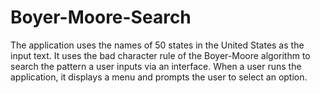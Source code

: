 # Boyer-Moore-Search

The application uses the names of 50 states in the United States as the input text.
It uses the bad character rule of the Boyer-Moore algorithm to search the pattern a user inputs via an interface.
When a user runs the application, it displays a menu and prompts the user to select an option.
